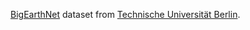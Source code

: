 [BigEarthNet](http://bigearth.net/) dataset from
[Technische Universität Berlin](https://www.tu.berlin/en/).
